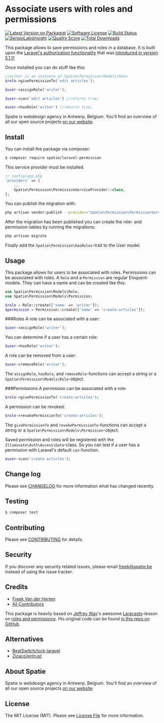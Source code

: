 # Associate users with roles and permissions

[![Latest Version on Packagist](https://img.shields.io/packagist/v/spatie/laravel-permission.svg?style=flat-square)](https://packagist.org/packages/spatie/laravel-permission)
[![Software License](https://img.shields.io/badge/license-MIT-brightgreen.svg?style=flat-square)](LICENSE.md)
[![Build Status](https://img.shields.io/travis/spatie/laravel-permission/master.svg?style=flat-square)](https://travis-ci.org/spatie/laravel-permission)
[![SensioLabsInsight](https://img.shields.io/sensiolabs/i/a25f93ac-5e8f-48c8-a9a1-5d3ef3f9e8f2.svg?style=flat-square)](https://insight.sensiolabs.com/projects/a25f93ac-5e8f-48c8-a9a1-5d3ef3f9e8f2)
[![Quality Score](https://img.shields.io/scrutinizer/g/spatie/laravel-permission.svg?style=flat-square)](https://scrutinizer-ci.com/g/spatie/laravel-permission)
[![Total Downloads](https://img.shields.io/packagist/dt/spatie/laravel-permission.svg?style=flat-square)](https://packagist.org/packages/spatie/laravel-permission)

This package allows to save permissions and roles in a database. It is built upon the [Laravel's
authorization functionality](http://laravel.com/docs/5.1/authorization) that 
was [introduced in version 5.1.11](http://christoph-rumpel.com/2015/09/new-acl-features-in-laravel/)

Once installed you can do stuff like this:

```php
//writer is an instance of Spatie\Permission\Models\Role
$role->givePermissionTo('edit articles');

$user->assignRole('writer');

$user->can('edit articles') //returns true;

$user->hasRole('writer') //returns true;
```

Spatie is webdesign agency in Antwerp, Belgium. You'll find an overview of all our open source projects [on our website](https://spatie.be/opensource).

## Install

You can install the package via composer:
``` bash
$ composer require spatie/laravel-permission
```

This service provider must be installed.
```php
// config/app.php
'providers' => [
    ...
    Spatie\Permission\PermissionServiceProvider::class,
];
```

You can publish the migration with:
```bash
php artisan vendor:publish --provider="Spatie\Permission\PermissionServiceProvider" --tag="migrations"
```

After the migration has been published you can create the role- and permission-tables by
running the migrations:

```bash
php artisan migrate
```

Finally add the `Spatie\Permission\HasRoles`-trait to the User model.



## Usage

This package allows for users to be associated with roles. Permissions can be associated with roles.
A `Role` and a `Permission` are regular Eloquent-models. They can have a name and can be created like this:

```php
use Spatie\Permission\Models\Role;
use Spatie\Permission\Models\Permission;

$role = Role::create(['name' => 'writer']);
$permission = Permission::create(['name' => 'create-articles']);
```

###Roles
A role can be associated with a user:

```php
$user->assignRole('writer');
```

You can determine if a user has a certain role:

```php
$user->hasRole('writer');
```

A role can be removed from a user:

```php
$user->removeRole('writer');
```

The `assignRole`, `hasRole`, and `removeRole`-functions can accept a string or a `Spatie\Permission\Models\Role`-object.

###Permissions
A permission can be associated with a role:

```php
$role->givePermissionTo('create-articles');
```

A permission can be revoked:

```php
$role->revokePermissionTo('create-articles');
```

The `givePermissionTo` and `revokePermissionTo`-functions can accept a string or a `Spatie\Permission\Models\Permission`-object.

Saved permission and roles will be registered with the `Illuminate\Auth\Access\Gate`-class. So you can
test if a user has a permission with Laravel's default `can`-function.

```php
$user->can('create-articles');
``` 

## Change log

Please see [CHANGELOG](CHANGELOG.md) for more information what has changed recently.

## Testing

``` bash
$ composer test
```

## Contributing

Please see [CONTRIBUTING](CONTRIBUTING.md) for details.

## Security

If you discover any security related issues, please email [freek@spatie.be](mailto:freek@spatie.be) instead of using the issue tracker.

## Credits

- [Freek Van der Herten](https://github.com/freekmurze)
- [All Contributors](../../contributors)

This package is heavily based on [Jeffrey Way](https://twitter.com/jeffrey_way)'s awesome [Laracasts](https://laracasts.com)-lesson 
on [roles and permissions](https://laracasts.com/series/whats-new-in-laravel-5-1/episodes/16). His original code 
can be found [in this repo on GitHub](https://github.com/laracasts/laravel-5-roles-and-permissions-demo).
 
## Alternatives

- [BeatSwitch/lock-laravel](https://github.com/BeatSwitch/lock-laravel)
- [Zizaco/entrust](https://github.com/Zizaco/entrust])

## About Spatie
Spatie is webdesign agency in Antwerp, Belgium. You'll find an overview of all our open source projects [on our website](https://spatie.be/opensource).

## License

The MIT License (MIT). Please see [License File](LICENSE.md) for more information.
